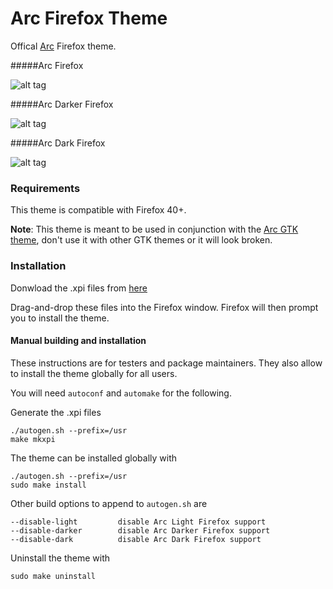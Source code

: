 # Arc Firefox Theme

Offical [Arc](https://github.com/horst3180/Arc-theme) Firefox theme.

#####Arc Firefox

![alt tag](http://i.imgur.com/plmizlD.png)

#####Arc Darker Firefox

![alt tag](http://i.imgur.com/1UyKNiH.png)

#####Arc Dark Firefox

![alt tag](http://i.imgur.com/c8dtVcq.png)


### Requirements
This theme is compatible with Firefox 40+.

**Note**: This theme is meant to be used in conjunction with the [Arc GTK theme](https://github.com/horst3180/Arc-theme), don't use it with other GTK themes or it will look broken.

### Installation

Donwload the .xpi files from [here](https://github.com/horst3180/arc-firefox-theme/releases)

Drag-and-drop these files into the Firefox window. Firefox will then prompt you to install the theme.

#### Manual building and installation

These instructions are for testers and package maintainers. They also allow to install the theme globally for all users.

You will need `autoconf` and `automake` for the following.

Generate the .xpi files

    ./autogen.sh --prefix=/usr
    make mkxpi

The theme can be installed globally with

    ./autogen.sh --prefix=/usr
    sudo make install

Other build options to append to `autogen.sh` are

    --disable-light         disable Arc Light Firefox support
    --disable-darker        disable Arc Darker Firefox support
    --disable-dark          disable Arc Dark Firefox support

Uninstall the theme with

    sudo make uninstall
